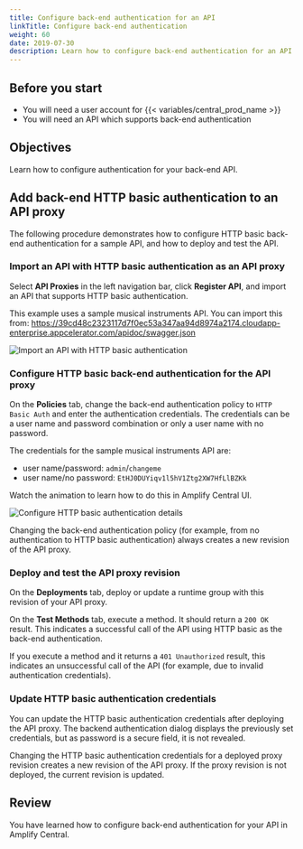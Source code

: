 ```yaml
---
title: Configure back-end authentication for an API
linkTitle: Configure back-end authentication
weight: 60
date: 2019-07-30
description: Learn how to configure back-end authentication for an API.
---
```


## Before you start

* You will need a user account for {{< variables/central_prod_name >}}
* You will need an API which supports back-end authentication

## Objectives

Learn how to configure authentication for your back-end API.

## Add back-end HTTP basic authentication to an API proxy

The following procedure demonstrates how to configure HTTP basic back-end authentication for a sample API, and how to deploy and test the API.

### Import an API with HTTP basic authentication as an API proxy

Select **API Proxies** in the left navigation bar, click **Register API**, and import an API that supports HTTP basic authentication.

This example uses a sample musical instruments API. You can import this from: <https://39cd48c2323117d7f0ec53a347aa94d8974a2174.cloudapp-enterprise.appcelerator.com/apidoc/swagger.json>

![Import an API with HTTP basic authentication](/Images/central/import-proxy.png)

### Configure HTTP basic back-end authentication for the API proxy

On the **Policies** tab, change the back-end authentication policy to `HTTP Basic Auth` and enter the authentication credentials. The credentials can be a user name and password combination or only a user name with no password.

The credentials for the sample musical instruments API are:

* user name/password: `admin`/`changeme`
* user name/no password: `EtHJ0DUYiqv1l5hV1Ztg2XW7HfLlBZKk`

Watch the animation to learn how to do this in Amplify Central UI.

![Configure HTTP basic authentication details](/Images/central/APICBackendHTTPBasic1Cropped.gif)

Changing the back-end authentication policy (for example, from no authentication to HTTP basic authentication) always creates a new revision of the API proxy.

### Deploy and test the API proxy revision

On the **Deployments** tab, deploy or update a runtime group with this revision of your API proxy.

On the **Test Methods** tab, execute a method. It should return a `200 OK` result. This indicates a successful call of the API using HTTP basic as the back-end authentication.

If you execute a method and it returns a `401 Unauthorized` result, this indicates an unsuccessful call of the API (for example, due to invalid authentication credentials).

### Update HTTP basic authentication credentials

You can update the HTTP basic authentication credentials after deploying the API proxy. The backend authentication dialog displays the previously set credentials, but as password is a secure field, it is not revealed.

Changing the HTTP basic authentication credentials for a deployed proxy revision creates a new revision of the API proxy. If the proxy revision is not deployed, the current revision is updated.

## Review

You have learned how to configure back-end authentication for your API in Amplify Central.
